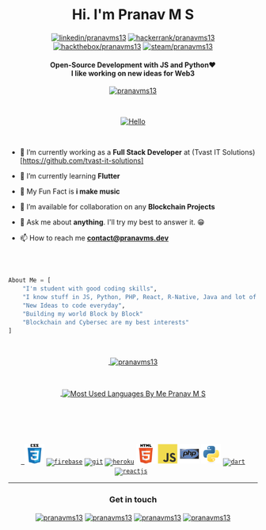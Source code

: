 <h1 align="center">Hi. I'm Pranav M S</h1>

<p align="center">
<a href="https://linkedin.com/in/pranavms13" target="blank"><img align="center" src="https://cdn.jsdelivr.net/npm/simple-icons@6/icons/linkedin.svg" alt="linkedin/pranavms13" height="30" width="40" /></a>
<a href="https://hackerrank.com/pranavms13" target="blank"><img align="center" src="https://cdn.jsdelivr.net/npm/simple-icons@6/icons/hackerrank.svg" alt="hackerrank/pranavms13" height="30" width="40" /></a>
<a href="https://app.hackthebox.com/profile/269741" target="blank"><img align="center" src="https://cdn.jsdelivr.net/npm/simple-icons@6/icons/hackthebox.svg" alt="hackthebox/pranavms13" height="30" width="40" /></a>
<a href="https://steamcommunity.com/id/pranavms13/" target="blank"><img align="center" src="https://cdn.jsdelivr.net/npm/simple-icons@6/icons/steam.svg" alt="steam/pranavms13" height="30" width="40" /></a>
</p>

<h4 align="center">Open-Source Development with JS and Python❤️ <br> I like working on new ideas for Web3</h4>

<p align="center"> <a href="https://github.com/pranavms13/"><img width="170px" height="24" src="https://profile-counter.glitch.me/pranavms13/count.svg" alt="pranavms13" /></a> </p><br>

<p align="center"><a href="https://avipatilweb.ml/"><img src="https://sdk.bitmoji.com/render/panel/20054902-540794643_12-s5-v1.png?transparent=1&palette=1&scale=2" alt="Hello" width="225" height="225"/></a></p><br>



- 🔭 I’m currently working as a **Full Stack Developer** at (Tvast IT Solutions)[https://github.com/tvast-it-solutions]

- 🌱 I’m currently learning **Flutter**

- 👯 My Fun Fact is **i make music**

- 🤝 I’m available for collaboration on any **Blockchain Projects**

- 💬 Ask me about **anything**. I'll try my best to answer it. 😁

- 📫 How to reach me **contact@pranavms.dev**

<br><br>

```py
About Me = [
    "I'm student with good coding skills",
    "I know stuff in JS, Python, PHP, React, R-Native, Java and lot of Web3 Technology",
    "New Ideas to code everyday",
    "Building my world Block by Block"
    "Blockchain and Cybersec are my best interests"
]
```
<br><a href="https://pranavms.xyz"><p align="center">&nbsp;<img align="center" href="https://github.com/pranavms13" src="https://github-readme-stats.vercel.app/api?username=pranavms13&theme=algolia&show_icons=true&count_private=true&border_radius=10" alt="pranavms13"/></p></a>


<br><a href="https://pranavms13.xyz/"><p align="center">&nbsp;<img align="center" src="https://github-readme-stats.vercel.app/api/top-langs/?username=pranavms13&theme=algolia&langs_count=10&hide_border=true&show_icons=true&count_private=true&border_radius=10" alt="Most Used Languages By Me Pranav M S"/></p></a><br> 


<br><br>

<p align="center"> 
<code><a href="https://www.w3schools.com/css/" target="_blank"> <img src="https://raw.githubusercontent.com/devicons/devicon/master/icons/css3/css3-original-wordmark.svg" alt="css3" width="40" height="40"/></a></code>
<code><a href="https://firebase.google.com/" target="_blank"><img src="https://www.vectorlogo.zone/logos/firebase/firebase-icon.svg" alt="firebase" width="40" height="40"/></a></code>
<code><a href="https://git-scm.com/" target="_blank"><img src="https://www.vectorlogo.zone/logos/git-scm/git-scm-icon.svg" alt="git" width="40" height="40"/></a></code>
<code><a href="https://heroku.com" target="_blank"><img src="https://www.vectorlogo.zone/logos/heroku/heroku-icon.svg" alt="heroku" width="40" height="40"/></a></code>
<code><a href="https://www.w3.org/html/" target="_blank"><img src="https://raw.githubusercontent.com/devicons/devicon/master/icons/html5/html5-original-wordmark.svg" alt="html5" width="40" height="40"/></a></code>
<code><a href="https://developer.mozilla.org/en-US/docs/Web/JavaScript" target="_blank"><img src="https://raw.githubusercontent.com/devicons/devicon/master/icons/javascript/javascript-original.svg" alt="javascript" width="40" height="40"/></a></code>
<code><a href="https://www.php.net" target="_blank"><img src="https://raw.githubusercontent.com/devicons/devicon/master/icons/php/php-original.svg" alt="php" width="40" height="40"/></a></code>
<code><a href="https://www.python.org" target="_blank"><img src="https://raw.githubusercontent.com/devicons/devicon/master/icons/python/python-original.svg" alt="python" width="40" height="40"/></a></code>
<code><a href="https://dart.dev/" target="_blank"><img src="https://seeklogo.com/images/D/dart-logo-FDA1939EC4-seeklogo.com.png" alt="dart" width="40" height="40"/></a></code>
<code><a href="https://reactjs.org/" target="_blank"><img src="https://upload.wikimedia.org/wikipedia/commons/thumb/a/a7/React-icon.svg/2300px-React-icon.svg.png" alt="reactjs" width="40" height="35"/></a></code>
&nbsp;</p>

<hr/>
<h3 align="center">Get in touch</h3>
<p align="center">
<a href="https://discordapp.com/users/417251029168685057" target="blank"><img align="center" src="https://cdn.jsdelivr.net/npm/simple-icons@3.0.1/icons/discord.svg" alt="pranavms13" height="30" width="40" /></a>
<a href="https://instagram.com/pranavms13" target="blank"><img align="center" src="https://cdn.jsdelivr.net/npm/simple-icons@3.0.1/icons/instagram.svg" alt="pranavms13" height="30" width="40" /></a>
<a href="https://telegram.me/pranavms13" target="blank"><img align="center" src="https://cdn.jsdelivr.net/npm/simple-icons@3.0.1/icons/telegram.svg" alt="pranavms13" height="30" width="40" /></a>
<a href="mailto:contact@pranavms.xyz" target="blank"><img align="center" src="https://cdn.jsdelivr.net/npm/simple-icons@3.0.1/icons/gmail.svg" alt="pranavms13" height="30" width="40" /></a>
</p>
